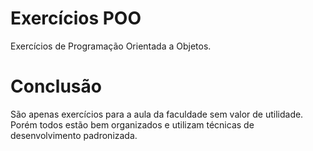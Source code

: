 # Exercícios POO
Exercícios de Programação Orientada a Objetos.

# Conclusão

São apenas exercícios para a aula da faculdade sem valor de utilidade. Porém todos estão bem organizados e utilizam técnicas de desenvolvimento padronizada.
